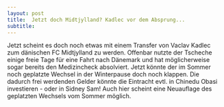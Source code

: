 ```yaml
---
layout: post
title:  Jetzt doch Midtjylland? Kadlec vor dem Absprung...
subtitle:  
---
```


Jetzt scheint es doch noch etwas mit einem Transfer von Vaclav Kadlec zum dänischen FC Midtjylland zu werden. Offenbar nutzte der Tscheche einige freie Tage für eine Fahrt nach Dänemark und hat möglicherweise sogar bereits den Medizincheck absolviert. Jetzt könnte der im Sommer noch geplatzte Wechsel in der Winterpause doch noch klappen. Die dadurch frei werdenden Gelder könnte die Eintracht evtl. in Chinedu Obasi investieren - oder in Sidney Sam! Auch hier scheint eine Neuauflage des geplatzten Wechsels vom Sommer möglich.


